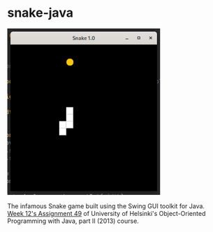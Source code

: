 # snake-java

![Week 12, Assignment 49](https://github.com/vgnh/snake-java/blob/main/snake-1.0.png?raw=true)

The infamous Snake game built using the Swing GUI toolkit for Java.\
[Week 12's Assignment 49](https://materiaalit.github.io/2013-oo-programming/part2/week-12/#55) of University of Helsinki's Object-Oriented Programming with Java, part II (2013) course.
